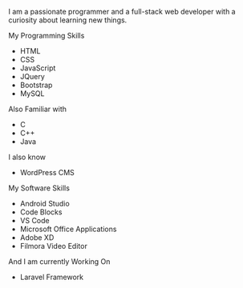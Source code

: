 I am a passionate programmer and a full-stack web developer with a curiosity about learning new things.
 
My Programming Skills
* HTML
* CSS
* JavaScript
* JQuery
* Bootstrap
* MySQL
 
Also Familiar with
* C
* C++
* Java
 
I also know
 
* WordPress CMS
 
My Software Skills

* Android Studio
* Code Blocks
* VS Code
* Microsoft Office Applications
* Adobe XD
* Filmora Video Editor
 
 
 
And I am currently Working On
* Laravel Framework
 

